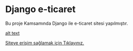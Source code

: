 # Django e-ticaret

Bu proje Kamsamında Django ile e-ticaret sitesi yapılmıştır.

[alt text](https://github.com/DevMilk/System_Programming_Project/master/site.png "Logo")

[Siteye erişim sağlamak için Tıklayınız.](https://www............com)


